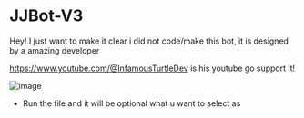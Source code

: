 # JJBot-V3

Hey! I just want to make it clear i did not code/make this bot, it is designed by a amazing developer

https://www.youtube.com/@InfamousTurtleDev is his youtube go support it!



![image](https://github.com/user-attachments/assets/265d54e1-c350-4a9e-b5e0-e290cfa5d093)

- Run the file and it will be optional what u want to select as

